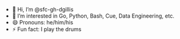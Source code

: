- 👋 Hi, I’m @sfc-gh-dgillis
- 👀 I’m interested in Go, Python, Bash, Cue, Data Engineering, etc.
- 😄 Pronouns: he/him/his
- ⚡ Fun fact: I play the drums

<!---
sfc-gh-dgillis/sfc-gh-dgillis is a ✨ special ✨ repository because its `README.md` (this file) appears on your GitHub profile.
You can click the Preview link to take a look at your changes.
--->
